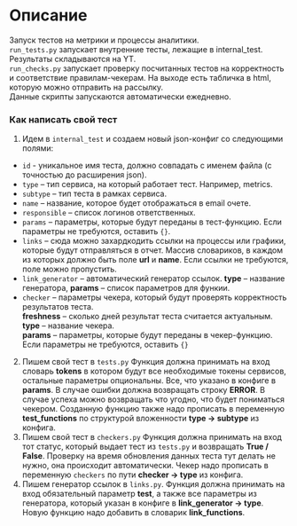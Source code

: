 # Описание

Запуск тестов на метрики и процессы аналитики.  
```run_tests.py``` запускает внутренние тесты, лежащие в internal_test. Результаты складываются на YT.  
```run_checks.py``` запускает проверку посчитанных тестов на корректность и соответствие правилам-чекерам. На выходе есть табличка в html, которую можно отправить на рассылку.  
Данные скрипты запускаются автоматически ежедневно.
### Как написать свой тест
1. Идем в ```internal_test``` и создаем новый json-конфиг со следующими полями:
* ```id``` - уникальное имя теста, должно совпадать с именем файла (с точностью до расширения json).
* ```type``` –  тип сервиса, на который работает тест. Например, metrics.
* ```subtype``` – тип теста в рамках сервиса.
* ```name``` – название, которое будет отображаться в email очете.
* ```responsible``` – список логинов ответственных.
* ```params``` – параметры, которые будут переданы в тест-функцию. Если параметры не требуются, оставить ```{}```.
* ```links``` – сюда можно захардкодить ссылки на процессы или графики, которые будут отправляться в отчет. Массив словариков, в каждом из которых должно быть поле **url** и **name**. Если ссылки не требуются, поле можно пропустить.
* ```link_generator``` – автоматический генератор ссылок. **type** – название генератора, **params** – список параметров для функии.
* ```checker``` – параметры чекера, который будут проверять корректность результатов теста.  
**freshness** – сколько дней результат теста считается актуальным.  
**type** – название чекера.  
**params** – параметры, которые будут переданы в чекер-функцию. Если параметры не требуются, оставить ```{}```
2. Пишем свой тест в ```tests.py```
Функция должна принимать на вход словарь **tokens** в котором будут все необходимые токены сервисов, остальные параметры опциональны. Все, что указано в конфиге в **params**. В случае ошибки должна возвращать строку **ERROR**. В случае успеха можно возвращать что угодно, что будет пониматься чекером. Созданную функцию также надо прописать в переменную **test_functions** по структурой вложенности **type -> subtype** из конфига.
3. Пишем свой тест в ```checkers.py```
Функция должна принимать на вход тот статус, который выдает тест из ```tests.py``` и возвращать **True / False**. Проверку на время обновления данных теста тут делать не нужно, она происходит автоматически. Чекер надо прописать в переменную ```checkers``` по пути **checker -> type** из конфига.
4. Пишем генератор ссылок в ```links.py```.
Функция должна принимать на вход обязательный параметр **test**, а также все параметры из генератора, который указан в конфиге в **link_generator -> type**. Новую функцию надо добавить в словарик **link_functions**.
